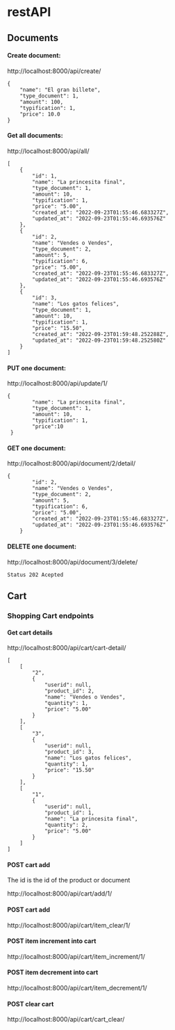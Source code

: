 # restAPI

## Documents
#### Create document:

http://localhost:8000/api/create/

``` 
{
    "name": "El gran billete",
    "type_document": 1,
    "amount": 100,
    "typification": 1,
    "price": 10.0
}
```

#### Get all documents:

http://localhost:8000/api/all/
``` 
[
    {
        "id": 1,
        "name": "La princesita final",
        "type_document": 1,
        "amount": 10,
        "typification": 1,
        "price": "5.00",
        "created_at": "2022-09-23T01:55:46.683327Z",
        "updated_at": "2022-09-23T01:55:46.693576Z"
    },
    {
        "id": 2,
        "name": "Vendes o Vendes",
        "type_document": 2,
        "amount": 5,
        "typification": 6,
        "price": "5.00",
        "created_at": "2022-09-23T01:55:46.683327Z",
        "updated_at": "2022-09-23T01:55:46.693576Z"
    },
    {
        "id": 3,
        "name": "Los gatos felices",
        "type_document": 1,
        "amount": 10,
        "typification": 1,
        "price": "15.50",
        "created_at": "2022-09-23T01:59:48.252288Z",
        "updated_at": "2022-09-23T01:59:48.252580Z"
    }
]
```

#### PUT one document:

http://localhost:8000/api/update/1/


``` 
{
        "name": "La princesita final",
        "type_document": 1,
        "amount": 10,
        "typification": 1,
        "price":10
 }
```

#### GET one document:

http://localhost:8000/api/document/2/detail/


``` 
{
        "id": 2,
        "name": "Vendes o Vendes",
        "type_document": 2,
        "amount": 5,
        "typification": 6,
        "price": "5.00",
        "created_at": "2022-09-23T01:55:46.683327Z",
        "updated_at": "2022-09-23T01:55:46.693576Z"
    }
```

#### DELETE one document:

http://localhost:8000/api/document/3/delete/

``` 
Status 202 Acepted
```
## Cart
### Shopping Cart endpoints

#### Get cart details 
http://localhost:8000/api/cart/cart-detail/


``` 
[
    [
        "2",
        {
            "userid": null,
            "product_id": 2,
            "name": "Vendes o Vendes",
            "quantity": 1,
            "price": "5.00"
        }
    ],
    [
        "3",
        {
            "userid": null,
            "product_id": 3,
            "name": "Los gatos felices",
            "quantity": 1,
            "price": "15.50"
        }
    ],
    [
        "1",
        {
            "userid": null,
            "product_id": 1,
            "name": "La princesita final",
            "quantity": 2,
            "price": "5.00"
        }
    ]
]
```

#### POST cart add

The id is the id of the product or document

http://localhost:8000/api/cart/add/1/

#### POST cart add

http://localhost:8000/api/cart/item_clear/1/

#### POST item increment into cart

http://localhost:8000/api/cart/item_increment/1/

#### POST item decrement into cart

http://localhost:8000/api/cart/item_decrement/1/

#### POST clear cart

http://localhost:8000/api/cart/cart_clear/